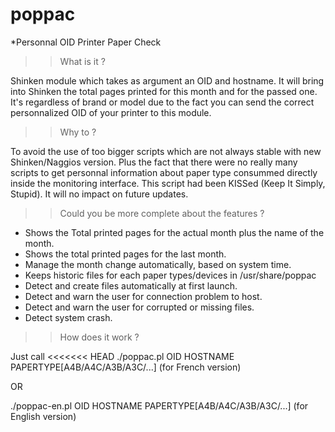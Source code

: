 poppac
======

*Personnal OID Printer Paper Check

>> What is it ?

Shinken module which takes as argument an OID and hostname.
It will bring into Shinken the total pages printed for this month and for the passed one.
It's regardless of brand or model due to the fact you can send the correct personnalized OID of your printer to this module.

>> Why to ?

To avoid the use of too bigger scripts which are not always stable with new Shinken/Naggios version.
Plus the fact that there were no really many scripts to get personnal information about paper type consummed directly inside the monitoring interface.
This script had been KISSed (Keep It Simply, Stupid).
It will no impact on future updates.

>> Could you be more complete about the features ?

* Shows the Total printed pages for the actual month plus the name of the month.
* Shows the total printed pages for the last month.
* Manage the month change automatically, based on system time.
* Keeps historic files for each paper types/devices in /usr/share/poppac
* Detect and create files automatically at first launch.
* Detect and warn the user for connection problem to host.
* Detect and warn the user for corrupted or missing files.
* Detect system crash.

>> How does it work ?

Just call 
<<<<<<< HEAD
./poppac.pl OID HOSTNAME PAPERTYPE[A4B/A4C/A3B/A3C/...] (for French version)

OR

./poppac-en.pl OID HOSTNAME PAPERTYPE[A4B/A4C/A3B/A3C/...] (for English version)
